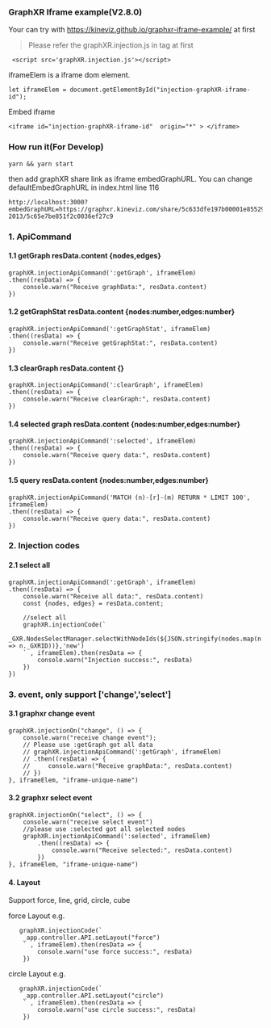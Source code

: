 ### GraphXR Iframe example(V2.8.0)

Your can try with <https://kineviz.github.io/graphxr-iframe-example/> at first

> Please refer the graphXR.injection.js in <head> tag at first

```
 <script src='graphXR.injection.js'></script>
```

iframeElem is a iframe dom element.

```
let iframeElem = document.getElementById("injection-graphXR-iframe-id");
```

Embed iframe
```
<iframe id="injection-graphXR-iframe-id"  origin="*" > </iframe>
```



### How run it(For Develop)

```
yarn && yarn start
```
then add graphXR share link as iframe embedGraphURL.
You can change defaultEmbedGraphURL in index.html line 116

```
http://localhost:3000?embedGraphURL=https://graphxr.kineviz.com/share/5c633dfe197b00001e855294/VC%20investment%202004-2013/5c65e7be851f2c0036ef27c9
```

### 1. ApiCommand 

#### 1.1 getGraph resData.content {nodes,edges}

```
graphXR.injectionApiCommand(':getGraph', iframeElem)
.then((resData) => {
    console.warn("Receive graphData:", resData.content)
})
```

#### 1.2 getGraphStat resData.content {nodes:number,edges:number}

``` 
graphXR.injectionApiCommand(':getGraphStat', iframeElem)
.then((resData) => {
    console.warn("Receive getGraphStat:", resData.content)
})
```

#### 1.3 clearGraph resData.content {}

``` 
graphXR.injectionApiCommand(':clearGraph', iframeElem)
.then((resData) => {
    console.warn("Receive clearGraph:", resData.content)
})
```

#### 1.4 selected graph resData.content {nodes:number,edges:number}

```
graphXR.injectionApiCommand(':selected', iframeElem)
.then((resData) => {
    console.warn("Receive query data:", resData.content)
}) 
``` 

#### 1.5 query resData.content {nodes:number,edges:number}

```
graphXR.injectionApiCommand('MATCH (n)-[r]-(m) RETURN * LIMIT 100', iframeElem)
.then((resData) => {
    console.warn("Receive query data:", resData.content)
})
```


###  2. Injection codes 

#### 2.1 select all

```
graphXR.injectionApiCommand(':getGraph', iframeElem)
.then((resData) => {
    console.warn("Receive all data:", resData.content)
    const {nodes, edges} = resData.content;

    //select all 
    graphXR.injectionCode(`
        _GXR.NodesSelectManager.selectWithNodeIds(${JSON.stringify(nodes.map(n => n._GXRID))},'new')
    ` , iframeElem).then(resData => {
        console.warn("Injection success:", resData)
    })
})
```

 
###  3. event,  only support ['change','select']


#### 3.1 graphxr change event

```
graphXR.injectionOn("change", () => {
    console.warn("receive change event");
    // Please use :getGraph got all data
    // graphXR.injectionApiCommand(':getGraph', iframeElem)
    // .then((resData) => {
    //     console.warn("Receive graphData:", resData.content)
    // })
}, iframeElem, "iframe-unique-name")
```

#### 3.2 graphxr select event

``` 
graphXR.injectionOn("select", () => {
    console.warn("receive select event")
    //please use :selected got all selected nodes
    graphXR.injectionApiCommand(':selected', iframeElem)
        .then((resData) => {
            console.warn("Receive selected:", resData.content)
        })
}, iframeElem, "iframe-unique-name")

```


#### 4. Layout  

Support force, line, grid, circle, cube

force Layout e.g.   

``` 
   graphXR.injectionCode(`
    _app.controller.API.setLayout("force")
    ` , iframeElem).then(resData => {
        console.warn("use force success:", resData)
    })
```

circle Layout e.g.   

``` 
   graphXR.injectionCode(`
    _app.controller.API.setLayout("circle")
    ` , iframeElem).then(resData => {
        console.warn("use circle success:", resData)
    })
```